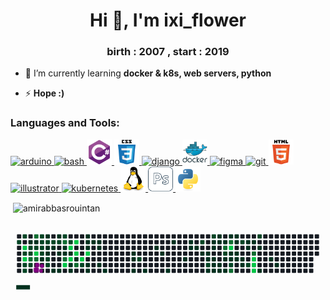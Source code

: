 <h1 align="center">Hi 👋, I'm ixi_flower</h1>
<h3 align="center">birth : 2007 , start : 2019</h3>

- 🌱 I’m currently learning **docker & k8s, web servers, python**

- ⚡ **Hope :)**

<p align="left">
</p>

<h3 align="left">Languages and Tools:</h3>
<p align="left"> <a href="https://www.arduino.cc/" target="_blank" rel="noreferrer"> <img src="https://cdn.worldvectorlogo.com/logos/arduino-1.svg" alt="arduino" width="40" height="40"/> </a> <a href="https://www.gnu.org/software/bash/" target="_blank" rel="noreferrer"> <img src="https://www.vectorlogo.zone/logos/gnu_bash/gnu_bash-icon.svg" alt="bash" width="40" height="40"/> </a> <a href="https://www.w3schools.com/cs/" target="_blank" rel="noreferrer"> <img src="https://raw.githubusercontent.com/devicons/devicon/master/icons/csharp/csharp-original.svg" alt="csharp" width="40" height="40"/> </a> <a href="https://www.w3schools.com/css/" target="_blank" rel="noreferrer"> <img src="https://raw.githubusercontent.com/devicons/devicon/master/icons/css3/css3-original-wordmark.svg" alt="css3" width="40" height="40"/> </a> <a href="https://www.djangoproject.com/" target="_blank" rel="noreferrer"> <img src="https://cdn.worldvectorlogo.com/logos/django.svg" alt="django" width="40" height="40"/> </a> <a href="https://www.docker.com/" target="_blank" rel="noreferrer"> <img src="https://raw.githubusercontent.com/devicons/devicon/master/icons/docker/docker-original-wordmark.svg" alt="docker" width="40" height="40"/> </a> <a href="https://www.figma.com/" target="_blank" rel="noreferrer"> <img src="https://www.vectorlogo.zone/logos/figma/figma-icon.svg" alt="figma" width="40" height="40"/> </a> <a href="https://git-scm.com/" target="_blank" rel="noreferrer"> <img src="https://www.vectorlogo.zone/logos/git-scm/git-scm-icon.svg" alt="git" width="40" height="40"/> </a> <a href="https://www.w3.org/html/" target="_blank" rel="noreferrer"> <img src="https://raw.githubusercontent.com/devicons/devicon/master/icons/html5/html5-original-wordmark.svg" alt="html5" width="40" height="40"/> </a> <a href="https://www.adobe.com/in/products/illustrator.html" target="_blank" rel="noreferrer"> <img src="https://www.vectorlogo.zone/logos/adobe_illustrator/adobe_illustrator-icon.svg" alt="illustrator" width="40" height="40"/> </a> <a href="https://kubernetes.io" target="_blank" rel="noreferrer"> <img src="https://www.vectorlogo.zone/logos/kubernetes/kubernetes-icon.svg" alt="kubernetes" width="40" height="40"/> </a> <a href="https://www.linux.org/" target="_blank" rel="noreferrer"> <img src="https://raw.githubusercontent.com/devicons/devicon/master/icons/linux/linux-original.svg" alt="linux" width="40" height="40"/> </a> <a href="https://www.photoshop.com/en" target="_blank" rel="noreferrer"> <img src="https://raw.githubusercontent.com/devicons/devicon/master/icons/photoshop/photoshop-line.svg" alt="photoshop" width="40" height="40"/> </a> <a href="https://www.python.org" target="_blank" rel="noreferrer"> <img src="https://raw.githubusercontent.com/devicons/devicon/master/icons/python/python-original.svg" alt="python" width="40" height="40"/> </a> </p>

<p>&nbsp;<img align="center" src="https://github-readme-stats.vercel.app/api?username=amirabbasrouintan&show_icons=true&locale=en" alt="amirabbasrouintan" /></p>


<svg viewBox="-16 -32 880 192" width="880" height="192" xmlns="http://www.w3.org/2000/svg"><desc>Generated with https://github.com/Platane/snk</desc><style>:root{--cb:#1b1f230a;--cs:purple;--ce:#161b22;--c0:#161b22;--c1:#01311f;--c2:#034525;--c3:#0f6d31;--c4:#00c647}.c{shape-rendering:geometricPrecision;fill:var(--ce);stroke-width:1px;stroke:var(--cb);animation:none 67700ms linear infinite;width:12px;height:12px}@keyframes c0{48.44%{fill:var(--c2)}48.46%,100%{fill:var(--ce)}}.c.c0{fill:var(--c2);animation-name:c0}@keyframes c1{0.73%{fill:var(--c1)}0.75%,100%{fill:var(--ce)}}.c.c1{fill:var(--c1);animation-name:c1}@keyframes c2{1.02%{fill:var(--c1)}1.04%,100%{fill:var(--ce)}}.c.c2{fill:var(--c1);animation-name:c2}@keyframes c3{48.14%{fill:var(--c2)}48.16%,100%{fill:var(--ce)}}.c.c3{fill:var(--c2);animation-name:c3}@keyframes c4{85.66%{fill:var(--c4)}85.68%,100%{fill:var(--ce)}}.c.c4{fill:var(--c4);animation-name:c4}@keyframes c5{47.41%{fill:var(--c2)}47.43%,100%{fill:var(--ce)}}.c.c5{fill:var(--c2);animation-name:c5}@keyframes c6{85.96%{fill:var(--c4)}85.98%,100%{fill:var(--ce)}}.c.c6{fill:var(--c4);animation-name:c6}@keyframes c7{46.52%{fill:var(--c2)}46.54%,100%{fill:var(--ce)}}.c.c7{fill:var(--c2);animation-name:c7}@keyframes c8{46.67%{fill:var(--c2)}46.69%,100%{fill:var(--ce)}}.c.c8{fill:var(--c2);animation-name:c8}@keyframes c9{42.83%{fill:var(--c1)}42.85%,100%{fill:var(--ce)}}.c.c9{fill:var(--c1);animation-name:c9}@keyframes ca{47.7%{fill:var(--c2)}47.72%,100%{fill:var(--ce)}}.c.ca{fill:var(--c2);animation-name:ca}@keyframes cb{47.55%{fill:var(--c2)}47.57%,100%{fill:var(--ce)}}.c.cb{fill:var(--c2);animation-name:cb}@keyframes cc{67.2%{fill:var(--c3)}67.22%,100%{fill:var(--ce)}}.c.cc{fill:var(--c3);animation-name:cc}@keyframes cd{46.37%{fill:var(--c2)}46.39%,100%{fill:var(--ce)}}.c.cd{fill:var(--c2);animation-name:cd}@keyframes ce{1.91%{fill:var(--c1)}1.93%,100%{fill:var(--ce)}}.c.ce{fill:var(--c1);animation-name:ce}@keyframes cf{67.94%{fill:var(--c3)}67.96%,100%{fill:var(--ce)}}.c.cf{fill:var(--c3);animation-name:cf}@keyframes cg{42.97%{fill:var(--c1)}42.99%,100%{fill:var(--ce)}}.c.cg{fill:var(--c1);animation-name:cg}@keyframes ch{43.12%{fill:var(--c2)}43.14%,100%{fill:var(--ce)}}.c.ch{fill:var(--c2);animation-name:ch}@keyframes ci{85.22%{fill:var(--c4)}85.24%,100%{fill:var(--ce)}}.c.ci{fill:var(--c4);animation-name:ci}@keyframes cj{67.05%{fill:var(--c3)}67.07%,100%{fill:var(--ce)}}.c.cj{fill:var(--c3);animation-name:cj}@keyframes ck{2.5%{fill:var(--c1)}2.52%,100%{fill:var(--ce)}}.c.ck{fill:var(--c1);animation-name:ck}@keyframes cl{45.04%{fill:var(--c2)}45.06%,100%{fill:var(--ce)}}.c.cl{fill:var(--c2);animation-name:cl}@keyframes cm{43.42%{fill:var(--c2)}43.44%,100%{fill:var(--ce)}}.c.cm{fill:var(--c2);animation-name:cm}@keyframes cn{43.27%{fill:var(--c2)}43.29%,100%{fill:var(--ce)}}.c.cn{fill:var(--c2);animation-name:cn}@keyframes co{45.48%{fill:var(--c2)}45.5%,100%{fill:var(--ce)}}.c.co{fill:var(--c2);animation-name:co}@keyframes cp{39.13%{fill:var(--c1)}39.15%,100%{fill:var(--ce)}}.c.cp{fill:var(--c1);animation-name:cp}@keyframes cq{2.35%{fill:var(--c1)}2.37%,100%{fill:var(--ce)}}.c.cq{fill:var(--c1);animation-name:cq}@keyframes cr{2.21%{fill:var(--c1)}2.23%,100%{fill:var(--ce)}}.c.cr{fill:var(--c1);animation-name:cr}@keyframes cs{23.03%{fill:var(--c1)}23.05%,100%{fill:var(--ce)}}.c.cs{fill:var(--c1);animation-name:cs}@keyframes ct{43.56%{fill:var(--c2)}43.58%,100%{fill:var(--ce)}}.c.ct{fill:var(--c2);animation-name:ct}@keyframes cu{4.42%{fill:var(--c1)}4.44%,100%{fill:var(--ce)}}.c.cu{fill:var(--c1);animation-name:cu}@keyframes cv{4.57%{fill:var(--c1)}4.59%,100%{fill:var(--ce)}}.c.cv{fill:var(--c1);animation-name:cv}@keyframes cw{39.28%{fill:var(--c2)}39.3%,100%{fill:var(--ce)}}.c.cw{fill:var(--c2);animation-name:cw}@keyframes cx{45.93%{fill:var(--c2)}45.95%,100%{fill:var(--ce)}}.c.cx{fill:var(--c2);animation-name:cx}@keyframes cy{43.71%{fill:var(--c2)}43.73%,100%{fill:var(--ce)}}.c.cy{fill:var(--c2);animation-name:cy}@keyframes cz{4.27%{fill:var(--c1)}4.29%,100%{fill:var(--ce)}}.c.cz{fill:var(--c1);animation-name:cz}@keyframes c10{3.09%{fill:var(--c1)}3.11%,100%{fill:var(--ce)}}.c.c10{fill:var(--c1);animation-name:c10}@keyframes c11{22.74%{fill:var(--c1)}22.76%,100%{fill:var(--ce)}}.c.c11{fill:var(--c1);animation-name:c11}@keyframes c12{43.86%{fill:var(--c2)}43.88%,100%{fill:var(--ce)}}.c.c12{fill:var(--c2);animation-name:c12}@keyframes c13{3.68%{fill:var(--c1)}3.7%,100%{fill:var(--ce)}}.c.c13{fill:var(--c1);animation-name:c13}@keyframes c14{3.24%{fill:var(--c1)}3.26%,100%{fill:var(--ce)}}.c.c14{fill:var(--c1);animation-name:c14}@keyframes c15{44.16%{fill:var(--c2)}44.18%,100%{fill:var(--ce)}}.c.c15{fill:var(--c2);animation-name:c15}@keyframes c16{65.87%{fill:var(--c3)}65.89%,100%{fill:var(--ce)}}.c.c16{fill:var(--c3);animation-name:c16}@keyframes c17{3.98%{fill:var(--c1)}4%,100%{fill:var(--ce)}}.c.c17{fill:var(--c1);animation-name:c17}@keyframes c18{3.83%{fill:var(--c1)}3.85%,100%{fill:var(--ce)}}.c.c18{fill:var(--c1);animation-name:c18}@keyframes c19{66.31%{fill:var(--c3)}66.33%,100%{fill:var(--ce)}}.c.c19{fill:var(--c3);animation-name:c19}@keyframes c1a{84.18%{fill:var(--c4)}84.2%,100%{fill:var(--ce)}}.c.c1a{fill:var(--c4);animation-name:c1a}@keyframes c1b{65.72%{fill:var(--c2)}65.74%,100%{fill:var(--ce)}}.c.c1b{fill:var(--c2);animation-name:c1b}@keyframes c1c{83.59%{fill:var(--c4)}83.61%,100%{fill:var(--ce)}}.c.c1c{fill:var(--c4);animation-name:c1c}@keyframes c1d{82.26%{fill:var(--c1)}82.28%,100%{fill:var(--ce)}}.c.c1d{fill:var(--c1);animation-name:c1d}@keyframes c1e{83.89%{fill:var(--c4)}83.91%,100%{fill:var(--ce)}}.c.c1e{fill:var(--c4);animation-name:c1e}@keyframes c1f{63.65%{fill:var(--c1)}63.67%,100%{fill:var(--ce)}}.c.c1f{fill:var(--c1);animation-name:c1f}@keyframes c1g{5.6%{fill:var(--c1)}5.62%,100%{fill:var(--ce)}}.c.c1g{fill:var(--c1);animation-name:c1g}@keyframes c1h{83.3%{fill:var(--c4)}83.32%,100%{fill:var(--ce)}}.c.c1h{fill:var(--c4);animation-name:c1h}@keyframes c1i{82.41%{fill:var(--c4)}82.43%,100%{fill:var(--ce)}}.c.c1i{fill:var(--c4);animation-name:c1i}@keyframes c1j{80.49%{fill:var(--c1)}80.51%,100%{fill:var(--ce)}}.c.c1j{fill:var(--c1);animation-name:c1j}@keyframes c1k{63.8%{fill:var(--c3)}63.82%,100%{fill:var(--ce)}}.c.c1k{fill:var(--c3);animation-name:c1k}@keyframes c1l{80.64%{fill:var(--c4)}80.66%,100%{fill:var(--ce)}}.c.c1l{fill:var(--c4);animation-name:c1l}@keyframes c1m{50.95%{fill:var(--c2)}50.97%,100%{fill:var(--ce)}}.c.c1m{fill:var(--c2);animation-name:c1m}@keyframes c1n{20.82%{fill:var(--c1)}20.84%,100%{fill:var(--ce)}}.c.c1n{fill:var(--c1);animation-name:c1n}@keyframes c1o{20.67%{fill:var(--c1)}20.69%,100%{fill:var(--ce)}}.c.c1o{fill:var(--c1);animation-name:c1o}@keyframes c1p{21.41%{fill:var(--c1)}21.43%,100%{fill:var(--ce)}}.c.c1p{fill:var(--c1);animation-name:c1p}@keyframes c1q{82.71%{fill:var(--c4)}82.73%,100%{fill:var(--ce)}}.c.c1q{fill:var(--c4);animation-name:c1q}@keyframes c1r{6.19%{fill:var(--c1)}6.21%,100%{fill:var(--ce)}}.c.c1r{fill:var(--c1);animation-name:c1r}@keyframes c1s{6.05%{fill:var(--c1)}6.07%,100%{fill:var(--ce)}}.c.c1s{fill:var(--c1);animation-name:c1s}@keyframes c1t{20.52%{fill:var(--c1)}20.54%,100%{fill:var(--ce)}}.c.c1t{fill:var(--c1);animation-name:c1t}@keyframes c1u{20.37%{fill:var(--c1)}20.39%,100%{fill:var(--ce)}}.c.c1u{fill:var(--c1);animation-name:c1u}@keyframes c1v{20.23%{fill:var(--c1)}20.25%,100%{fill:var(--ce)}}.c.c1v{fill:var(--c1);animation-name:c1v}@keyframes c1w{6.49%{fill:var(--c1)}6.51%,100%{fill:var(--ce)}}.c.c1w{fill:var(--c1);animation-name:c1w}@keyframes c1x{6.78%{fill:var(--c1)}6.8%,100%{fill:var(--ce)}}.c.c1x{fill:var(--c1);animation-name:c1x}@keyframes c1y{18.9%{fill:var(--c1)}18.92%,100%{fill:var(--ce)}}.c.c1y{fill:var(--c1);animation-name:c1y}@keyframes c1z{19.04%{fill:var(--c1)}19.06%,100%{fill:var(--ce)}}.c.c1z{fill:var(--c1);animation-name:c1z}@keyframes c20{7.52%{fill:var(--c1)}7.54%,100%{fill:var(--ce)}}.c.c20{fill:var(--c1);animation-name:c20}@keyframes c21{52.57%{fill:var(--c2)}52.59%,100%{fill:var(--ce)}}.c.c21{fill:var(--c2);animation-name:c21}@keyframes c22{7.82%{fill:var(--c1)}7.84%,100%{fill:var(--ce)}}.c.c22{fill:var(--c1);animation-name:c22}@keyframes c23{9.3%{fill:var(--c1)}9.32%,100%{fill:var(--ce)}}.c.c23{fill:var(--c1);animation-name:c23}@keyframes c24{9%{fill:var(--c1)}9.02%,100%{fill:var(--ce)}}.c.c24{fill:var(--c1);animation-name:c24}@keyframes c25{8.41%{fill:var(--c1)}8.43%,100%{fill:var(--ce)}}.c.c25{fill:var(--c1);animation-name:c25}@keyframes c26{9.89%{fill:var(--c1)}9.91%,100%{fill:var(--ce)}}.c.c26{fill:var(--c1);animation-name:c26}@keyframes c27{17.42%{fill:var(--c1)}17.44%,100%{fill:var(--ce)}}.c.c27{fill:var(--c1);animation-name:c27}@keyframes c28{10.33%{fill:var(--c1)}10.35%,100%{fill:var(--ce)}}.c.c28{fill:var(--c1);animation-name:c28}@keyframes c29{10.48%{fill:var(--c1)}10.5%,100%{fill:var(--ce)}}.c.c29{fill:var(--c1);animation-name:c29}@keyframes c2a{10.63%{fill:var(--c1)}10.65%,100%{fill:var(--ce)}}.c.c2a{fill:var(--c1);animation-name:c2a}@keyframes c2b{59.37%{fill:var(--c2)}59.39%,100%{fill:var(--ce)}}.c.c2b{fill:var(--c2);animation-name:c2b}@keyframes c2c{10.92%{fill:var(--c1)}10.94%,100%{fill:var(--ce)}}.c.c2c{fill:var(--c1);animation-name:c2c}@keyframes c2d{11.07%{fill:var(--c1)}11.09%,100%{fill:var(--ce)}}.c.c2d{fill:var(--c1);animation-name:c2d}@keyframes c2e{15.06%{fill:var(--c1)}15.08%,100%{fill:var(--ce)}}.c.c2e{fill:var(--c1);animation-name:c2e}@keyframes c2f{54.5%{fill:var(--c2)}54.52%,100%{fill:var(--ce)}}.c.c2f{fill:var(--c2);animation-name:c2f}@keyframes c2g{16.53%{fill:var(--c1)}16.55%,100%{fill:var(--ce)}}.c.c2g{fill:var(--c1);animation-name:c2g}@keyframes c2h{58.93%{fill:var(--c2)}58.95%,100%{fill:var(--ce)}}.c.c2h{fill:var(--c2);animation-name:c2h}@keyframes c2i{14.47%{fill:var(--c1)}14.49%,100%{fill:var(--ce)}}.c.c2i{fill:var(--c1);animation-name:c2i}@keyframes c2j{14.61%{fill:var(--c1)}14.63%,100%{fill:var(--ce)}}.c.c2j{fill:var(--c1);animation-name:c2j}@keyframes c2k{14.91%{fill:var(--c1)}14.93%,100%{fill:var(--ce)}}.c.c2k{fill:var(--c1);animation-name:c2k}@keyframes c2l{15.65%{fill:var(--c1)}15.67%,100%{fill:var(--ce)}}.c.c2l{fill:var(--c1);animation-name:c2l}@keyframes c2m{16.39%{fill:var(--c1)}16.41%,100%{fill:var(--ce)}}.c.c2m{fill:var(--c1);animation-name:c2m}@keyframes c2n{13.58%{fill:var(--c1)}13.6%,100%{fill:var(--ce)}}.c.c2n{fill:var(--c1);animation-name:c2n}@keyframes c2o{13.73%{fill:var(--c1)}13.75%,100%{fill:var(--ce)}}.c.c2o{fill:var(--c1);animation-name:c2o}@keyframes c2p{15.8%{fill:var(--c1)}15.82%,100%{fill:var(--ce)}}.c.c2p{fill:var(--c1);animation-name:c2p}@keyframes c2q{16.24%{fill:var(--c1)}16.26%,100%{fill:var(--ce)}}.c.c2q{fill:var(--c1);animation-name:c2q}@keyframes c2r{13.87%{fill:var(--c1)}13.89%,100%{fill:var(--ce)}}.c.c2r{fill:var(--c1);animation-name:c2r}@keyframes c2s{73.4%{fill:var(--c3)}73.42%,100%{fill:var(--ce)}}.c.c2s{fill:var(--c3);animation-name:c2s}@keyframes c2t{58.19%{fill:var(--c2)}58.21%,100%{fill:var(--ce)}}.c.c2t{fill:var(--c2);animation-name:c2t}@keyframes c2u{11.66%{fill:var(--c1)}11.68%,100%{fill:var(--ce)}}.c.c2u{fill:var(--c1);animation-name:c2u}@keyframes c2v{16.09%{fill:var(--c1)}16.11%,100%{fill:var(--ce)}}.c.c2v{fill:var(--c1);animation-name:c2v}@keyframes c2w{13.28%{fill:var(--c1)}13.3%,100%{fill:var(--ce)}}.c.c2w{fill:var(--c1);animation-name:c2w}@keyframes c2x{73.11%{fill:var(--c3)}73.13%,100%{fill:var(--ce)}}.c.c2x{fill:var(--c3);animation-name:c2x}@keyframes c2y{91.57%{fill:var(--c4)}91.59%,100%{fill:var(--ce)}}.c.c2y{fill:var(--c4);animation-name:c2y}@keyframes c2z{29.98%{fill:var(--c1)}30%,100%{fill:var(--ce)}}.c.c2z{fill:var(--c1);animation-name:c2z}@keyframes c30{11.81%{fill:var(--c1)}11.83%,100%{fill:var(--ce)}}.c.c30{fill:var(--c1);animation-name:c30}@keyframes c31{55.09%{fill:var(--c2)}55.11%,100%{fill:var(--ce)}}.c.c31{fill:var(--c2);animation-name:c31}@keyframes c32{74.14%{fill:var(--c3)}74.16%,100%{fill:var(--ce)}}.c.c32{fill:var(--c3);animation-name:c32}@keyframes c33{13.14%{fill:var(--c1)}13.16%,100%{fill:var(--ce)}}.c.c33{fill:var(--c1);animation-name:c33}@keyframes c34{12.99%{fill:var(--c1)}13.01%,100%{fill:var(--ce)}}.c.c34{fill:var(--c1);animation-name:c34}@keyframes c35{12.69%{fill:var(--c1)}12.71%,100%{fill:var(--ce)}}.c.c35{fill:var(--c1);animation-name:c35}@keyframes c36{11.95%{fill:var(--c1)}11.97%,100%{fill:var(--ce)}}.c.c36{fill:var(--c1);animation-name:c36}@keyframes c37{56.27%{fill:var(--c2)}56.29%,100%{fill:var(--ce)}}.c.c37{fill:var(--c2);animation-name:c37}@keyframes c38{12.1%{fill:var(--c1)}12.12%,100%{fill:var(--ce)}}.c.c38{fill:var(--c1);animation-name:c38}@keyframes c39{12.25%{fill:var(--c1)}12.27%,100%{fill:var(--ce)}}.c.c39{fill:var(--c1);animation-name:c39}@keyframes c3a{28.65%{fill:var(--c1)}28.67%,100%{fill:var(--ce)}}.c.c3a{fill:var(--c1);animation-name:c3a}@keyframes c3b{29.38%{fill:var(--c1)}29.4%,100%{fill:var(--ce)}}.c.c3b{fill:var(--c1);animation-name:c3b}@keyframes c3c{55.53%{fill:var(--c2)}55.55%,100%{fill:var(--ce)}}.c.c3c{fill:var(--c2);animation-name:c3c}@keyframes c3d{28.79%{fill:var(--c1)}28.81%,100%{fill:var(--ce)}}.c.c3d{fill:var(--c1);animation-name:c3d}@keyframes c3e{75.17%{fill:var(--c3)}75.19%,100%{fill:var(--ce)}}.c.c3e{fill:var(--c3);animation-name:c3e}@keyframes c3f{92.46%{fill:var(--c4)}92.48%,100%{fill:var(--ce)}}.c.c3f{fill:var(--c4);animation-name:c3f}@keyframes c3g{92.6%{fill:var(--c4)}92.62%,100%{fill:var(--ce)}}.c.c3g{fill:var(--c4);animation-name:c3g}@keyframes c3h{92.75%{fill:var(--c4)}92.77%,100%{fill:var(--ce)}}.c.c3h{fill:var(--c4);animation-name:c3h}@keyframes c3i{56.86%{fill:var(--c2)}56.88%,100%{fill:var(--ce)}}.c.c3i{fill:var(--c2);animation-name:c3i}@keyframes c3j{29.09%{fill:var(--c1)}29.11%,100%{fill:var(--ce)}}.c.c3j{fill:var(--c1);animation-name:c3j}@keyframes c3k{31.45%{fill:var(--c1)}31.47%,100%{fill:var(--ce)}}.c.c3k{fill:var(--c1);animation-name:c3k}@keyframes c3l{32.34%{fill:var(--c1)}32.36%,100%{fill:var(--ce)}}.c.c3l{fill:var(--c1);animation-name:c3l}@keyframes c3m{32.04%{fill:var(--c1)}32.06%,100%{fill:var(--ce)}}.c.c3m{fill:var(--c1);animation-name:c3m}.u{transform-origin:0 0;transform:scale(0,1);animation:none linear 67700ms infinite}@keyframes u0{0.73%{transform:scale(0.000,1)}0.75%,1.02%{transform:scale(0.014,1)}1.04%,1.91%{transform:scale(0.028,1)}1.93%,2.21%{transform:scale(0.042,1)}2.23%,2.35%{transform:scale(0.056,1)}2.37%,2.5%{transform:scale(0.069,1)}2.52%,3.09%{transform:scale(0.083,1)}3.11%,3.24%{transform:scale(0.097,1)}3.26%,3.68%{transform:scale(0.111,1)}3.7%,3.83%{transform:scale(0.125,1)}3.85%,3.98%{transform:scale(0.139,1)}4%,4.27%{transform:scale(0.153,1)}4.29%,4.42%{transform:scale(0.167,1)}4.44%,4.57%{transform:scale(0.181,1)}4.59%,5.6%{transform:scale(0.194,1)}5.62%,6.05%{transform:scale(0.208,1)}6.07%,6.19%{transform:scale(0.222,1)}6.21%,6.49%{transform:scale(0.236,1)}6.51%,6.78%{transform:scale(0.250,1)}6.8%,7.52%{transform:scale(0.264,1)}7.54%,7.82%{transform:scale(0.278,1)}7.84%,8.41%{transform:scale(0.292,1)}8.43%,9%{transform:scale(0.306,1)}9.02%,9.3%{transform:scale(0.319,1)}9.32%,9.89%{transform:scale(0.333,1)}9.91%,10.33%{transform:scale(0.347,1)}10.35%,10.48%{transform:scale(0.361,1)}10.5%,10.63%{transform:scale(0.375,1)}10.65%,10.92%{transform:scale(0.389,1)}10.94%,11.07%{transform:scale(0.403,1)}11.09%,11.66%{transform:scale(0.417,1)}11.68%,11.81%{transform:scale(0.431,1)}11.83%,11.95%{transform:scale(0.444,1)}11.97%,12.1%{transform:scale(0.458,1)}12.12%,12.25%{transform:scale(0.472,1)}12.27%,12.69%{transform:scale(0.486,1)}12.71%,12.99%{transform:scale(0.500,1)}13.01%,13.14%{transform:scale(0.514,1)}13.16%,13.28%{transform:scale(0.528,1)}13.3%,13.58%{transform:scale(0.542,1)}13.6%,13.73%{transform:scale(0.556,1)}13.75%,13.87%{transform:scale(0.569,1)}13.89%,14.47%{transform:scale(0.583,1)}14.49%,14.61%{transform:scale(0.597,1)}14.63%,14.91%{transform:scale(0.611,1)}14.93%,15.06%{transform:scale(0.625,1)}15.08%,15.65%{transform:scale(0.639,1)}15.67%,15.8%{transform:scale(0.653,1)}15.82%,16.09%{transform:scale(0.667,1)}16.11%,16.24%{transform:scale(0.681,1)}16.26%,16.39%{transform:scale(0.694,1)}16.41%,16.53%{transform:scale(0.708,1)}16.55%,17.42%{transform:scale(0.722,1)}17.44%,18.9%{transform:scale(0.736,1)}18.92%,19.04%{transform:scale(0.750,1)}19.06%,20.23%{transform:scale(0.764,1)}20.25%,20.37%{transform:scale(0.778,1)}20.39%,20.52%{transform:scale(0.792,1)}20.54%,20.67%{transform:scale(0.806,1)}20.69%,20.82%{transform:scale(0.819,1)}20.84%,21.41%{transform:scale(0.833,1)}21.43%,22.74%{transform:scale(0.847,1)}22.76%,23.03%{transform:scale(0.861,1)}23.05%,28.65%{transform:scale(0.875,1)}28.67%,28.79%{transform:scale(0.889,1)}28.81%,29.09%{transform:scale(0.903,1)}29.11%,29.38%{transform:scale(0.917,1)}29.4%,29.98%{transform:scale(0.931,1)}30%,31.45%{transform:scale(0.944,1)}31.47%,32.04%{transform:scale(0.958,1)}32.06%,32.34%{transform:scale(0.972,1)}32.36%,39.13%{transform:scale(0.986,1)}39.15%,100%{transform:scale(1.000,1)}}.u.u0{fill:var(--c1);animation-name:u0;transform-origin:0.0px 0}@keyframes u1{39.28%{transform:scale(0.000,1)}39.3%,100%{transform:scale(1.000,1)}}.u.u1{fill:var(--c2);animation-name:u1;transform-origin:466.1px 0}@keyframes u2{42.83%{transform:scale(0.000,1)}42.85%,42.97%{transform:scale(0.500,1)}42.99%,100%{transform:scale(1.000,1)}}.u.u2{fill:var(--c1);animation-name:u2;transform-origin:472.5px 0}@keyframes u3{43.12%{transform:scale(0.000,1)}43.14%,43.27%{transform:scale(0.036,1)}43.29%,43.42%{transform:scale(0.071,1)}43.44%,43.56%{transform:scale(0.107,1)}43.58%,43.71%{transform:scale(0.143,1)}43.73%,43.86%{transform:scale(0.179,1)}43.88%,44.16%{transform:scale(0.214,1)}44.18%,45.04%{transform:scale(0.250,1)}45.06%,45.48%{transform:scale(0.286,1)}45.5%,45.93%{transform:scale(0.321,1)}45.95%,46.37%{transform:scale(0.357,1)}46.39%,46.52%{transform:scale(0.393,1)}46.54%,46.67%{transform:scale(0.429,1)}46.69%,47.41%{transform:scale(0.464,1)}47.43%,47.55%{transform:scale(0.500,1)}47.57%,47.7%{transform:scale(0.536,1)}47.72%,48.14%{transform:scale(0.571,1)}48.16%,48.44%{transform:scale(0.607,1)}48.46%,50.95%{transform:scale(0.643,1)}50.97%,52.57%{transform:scale(0.679,1)}52.59%,54.5%{transform:scale(0.714,1)}54.52%,55.09%{transform:scale(0.750,1)}55.11%,55.53%{transform:scale(0.786,1)}55.55%,56.27%{transform:scale(0.821,1)}56.29%,56.86%{transform:scale(0.857,1)}56.88%,58.19%{transform:scale(0.893,1)}58.21%,58.93%{transform:scale(0.929,1)}58.95%,59.37%{transform:scale(0.964,1)}59.39%,100%{transform:scale(1.000,1)}}.u.u3{fill:var(--c2);animation-name:u3;transform-origin:485.5px 0}@keyframes u4{63.65%{transform:scale(0.000,1)}63.67%,100%{transform:scale(1.000,1)}}.u.u4{fill:var(--c1);animation-name:u4;transform-origin:666.7px 0}@keyframes u5{63.8%{transform:scale(0.000,1)}63.82%,100%{transform:scale(1.000,1)}}.u.u5{fill:var(--c3);animation-name:u5;transform-origin:673.2px 0}@keyframes u6{65.72%{transform:scale(0.000,1)}65.74%,100%{transform:scale(1.000,1)}}.u.u6{fill:var(--c2);animation-name:u6;transform-origin:679.7px 0}@keyframes u7{65.87%{transform:scale(0.000,1)}65.89%,66.31%{transform:scale(0.111,1)}66.33%,67.05%{transform:scale(0.222,1)}67.07%,67.2%{transform:scale(0.333,1)}67.22%,67.94%{transform:scale(0.444,1)}67.96%,73.11%{transform:scale(0.556,1)}73.13%,73.4%{transform:scale(0.667,1)}73.42%,74.14%{transform:scale(0.778,1)}74.16%,75.17%{transform:scale(0.889,1)}75.19%,100%{transform:scale(1.000,1)}}.u.u7{fill:var(--c3);animation-name:u7;transform-origin:686.2px 0}@keyframes u8{80.49%{transform:scale(0.000,1)}80.51%,100%{transform:scale(1.000,1)}}.u.u8{fill:var(--c1);animation-name:u8;transform-origin:744.4px 0}@keyframes u9{80.64%{transform:scale(0.000,1)}80.66%,100%{transform:scale(1.000,1)}}.u.u9{fill:var(--c4);animation-name:u9;transform-origin:750.9px 0}@keyframes ua{82.26%{transform:scale(0.000,1)}82.28%,100%{transform:scale(1.000,1)}}.u.ua{fill:var(--c1);animation-name:ua;transform-origin:757.4px 0}@keyframes ub{82.41%{transform:scale(0.000,1)}82.43%,82.71%{transform:scale(0.077,1)}82.73%,83.3%{transform:scale(0.154,1)}83.32%,83.59%{transform:scale(0.231,1)}83.61%,83.89%{transform:scale(0.308,1)}83.91%,84.18%{transform:scale(0.385,1)}84.2%,85.22%{transform:scale(0.462,1)}85.24%,85.66%{transform:scale(0.538,1)}85.68%,85.96%{transform:scale(0.615,1)}85.98%,91.57%{transform:scale(0.692,1)}91.59%,92.46%{transform:scale(0.769,1)}92.48%,92.6%{transform:scale(0.846,1)}92.62%,92.75%{transform:scale(0.923,1)}92.77%,100%{transform:scale(1.000,1)}}.u.ub{fill:var(--c4);animation-name:ub;transform-origin:763.8px 0}.s{shape-rendering:geometricPrecision;fill:var(--cs);animation:none linear 67700ms infinite}@keyframes s0{0%,99.85%{transform:translate(0px,-16px)}0.15%,42.1%{transform:translate(-16px,-16px)}0.59%,41.65%{transform:translate(-16px,32px)}0.74%,41.51%{transform:translate(0px,32px)}1.48%,40.77%{transform:translate(0px,112px)}1.77%,40.47%{transform:translate(32px,112px)}1.92%,40.32%{transform:translate(32px,96px)}2.22%{transform:translate(64px,96px)}2.36%{transform:translate(64px,80px)}2.51%{transform:translate(48px,80px)}2.66%{transform:translate(48px,96px)}3.25%,5.32%,50.22%,81.54%{transform:translate(112px,96px)}3.69%,81.98%,84.64%{transform:translate(112px,48px)}3.84%{transform:translate(128px,48px)}3.99%,98.23%{transform:translate(128px,32px)}4.43%{transform:translate(80px,32px)}4.58%,45.64%{transform:translate(80px,48px)}4.73%{transform:translate(96px,48px)}5.02%{transform:translate(96px,80px)}5.17%,84.34%{transform:translate(112px,80px)}6.06%{transform:translate(192px,96px)}6.2%,64.11%{transform:translate(192px,80px)}6.65%{transform:translate(240px,80px)}6.79%{transform:translate(240px,96px)}8.42%{transform:translate(416px,96px)}8.86%{transform:translate(416px,48px)}9.01%{transform:translate(400px,48px)}9.16%{transform:translate(400px,32px)}9.31%{transform:translate(384px,32px)}9.45%{transform:translate(384px,16px)}10.34%{transform:translate(480px,16px)}10.49%{transform:translate(480px,32px)}10.78%{transform:translate(512px,32px)}10.93%{transform:translate(512px,48px)}11.37%,58.35%{transform:translate(560px,48px)}11.52%{transform:translate(560px,64px)}12.11%,30.43%{transform:translate(624px,64px)}12.26%{transform:translate(624px,80px)}12.41%{transform:translate(608px,80px)}13.15%{transform:translate(608px,0px)}13.59%,14.18%,58.79%{transform:translate(560px,0px)}13.74%,14.33%{transform:translate(560px,16px)}13.88%,73.26%{transform:translate(576px,16px)}14.03%{transform:translate(576px,0px)}14.48%{transform:translate(544px,16px)}14.92%{transform:translate(544px,64px)}15.07%,54.36%{transform:translate(528px,64px)}15.21%{transform:translate(528px,48px)}15.36%{transform:translate(544px,48px)}15.66%{transform:translate(544px,80px)}15.95%{transform:translate(576px,80px)}16.1%{transform:translate(576px,96px)}16.69%,60.12%{transform:translate(512px,96px)}16.99%{transform:translate(512px,64px)}17.43%{transform:translate(464px,64px)}17.58%{transform:translate(464px,48px)}18.91%{transform:translate(320px,48px)}19.05%{transform:translate(320px,64px)}19.2%{transform:translate(304px,64px)}19.5%{transform:translate(304px,32px)}20.24%{transform:translate(224px,32px)}20.38%{transform:translate(224px,16px)}20.68%,21.27%,83.01%{transform:translate(192px,16px)}20.83%{transform:translate(192px,0px)}20.97%{transform:translate(208px,0px)}21.12%{transform:translate(208px,16px)}21.42%{transform:translate(192px,32px)}21.57%,64.99%{transform:translate(176px,32px)}22.01%{transform:translate(176px,-16px)}22.6%{transform:translate(112px,-16px)}22.75%,44.02%{transform:translate(112px,0px)}23.04%,98.97%{transform:translate(80px,0px)}23.19%,99.11%{transform:translate(80px,-16px)}28.36%{transform:translate(640px,-16px)}28.66%,56.13%{transform:translate(640px,16px)}28.95%,57.02%{transform:translate(672px,16px)}29.1%{transform:translate(672px,32px)}29.69%{transform:translate(608px,32px)}29.84%,57.9%{transform:translate(608px,48px)}29.99%,73.71%{transform:translate(592px,48px)}30.13%,91.29%{transform:translate(592px,64px)}30.72%{transform:translate(624px,96px)}30.87%,74.59%{transform:translate(640px,96px)}31.02%{transform:translate(640px,112px)}31.31%,33.09%{transform:translate(672px,112px)}31.46%{transform:translate(672px,96px)}31.91%{transform:translate(720px,96px)}32.2%{transform:translate(720px,64px)}32.5%{transform:translate(688px,64px)}32.64%{transform:translate(688px,80px)}32.79%{transform:translate(672px,80px)}38.7%{transform:translate(64px,112px)}39.14%{transform:translate(64px,64px)}39.44%{transform:translate(96px,64px)}39.73%{transform:translate(96px,96px)}42.54%{transform:translate(32px,-16px)}42.84%{transform:translate(32px,16px)}42.98%{transform:translate(48px,16px)}43.13%,67.65%,85.38%{transform:translate(48px,32px)}43.28%{transform:translate(64px,32px)}43.43%{transform:translate(64px,16px)}43.87%,49.48%{transform:translate(112px,16px)}44.17%,98.52%{transform:translate(128px,0px)}44.31%{transform:translate(128px,-16px)}44.9%{transform:translate(64px,-16px)}45.49%{transform:translate(64px,48px)}45.94%{transform:translate(80px,80px)}46.53%{transform:translate(16px,80px)}46.68%{transform:translate(16px,96px)}46.82%{transform:translate(0px,96px)}47.27%{transform:translate(0px,48px)}47.56%{transform:translate(32px,48px)}48.01%{transform:translate(32px,0px)}48.3%{transform:translate(0px,0px)}48.45%{transform:translate(0px,16px)}50.81%{transform:translate(176px,96px)}50.96%,80.8%{transform:translate(176px,80px)}52.44%{transform:translate(336px,80px)}52.58%{transform:translate(336px,64px)}54.51%{transform:translate(528px,80px)}55.54%,75.92%{transform:translate(640px,80px)}56.28%{transform:translate(624px,16px)}56.43%{transform:translate(624px,0px)}56.87%{transform:translate(672px,0px)}57.61%{transform:translate(608px,16px)}59.23%{transform:translate(512px,0px)}63.52%,81.24%{transform:translate(144px,96px)}63.66%,81.09%{transform:translate(144px,80px)}64.25%{transform:translate(192px,64px)}64.4%{transform:translate(208px,64px)}64.7%{transform:translate(208px,32px)}65.29%{transform:translate(176px,0px)}65.58%{transform:translate(144px,0px)}65.73%,83.46%{transform:translate(144px,16px)}65.88%{transform:translate(128px,16px)}66.32%,84.05%{transform:translate(128px,64px)}67.21%{transform:translate(32px,64px)}67.5%{transform:translate(32px,32px)}67.95%{transform:translate(48px,0px)}72.97%{transform:translate(592px,0px)}73.12%{transform:translate(592px,16px)}73.56%{transform:translate(576px,48px)}74.15%{transform:translate(592px,96px)}75.04%{transform:translate(640px,48px)}75.18%{transform:translate(656px,48px)}75.33%,92.17%{transform:translate(656px,32px)}75.48%{transform:translate(640px,32px)}80.35%,97.49%{transform:translate(160px,80px)}80.5%{transform:translate(160px,64px)}80.65%{transform:translate(176px,64px)}82.72%{transform:translate(192px,48px)}83.9%{transform:translate(144px,64px)}84.19%{transform:translate(128px,80px)}85.23%{transform:translate(48px,48px)}85.67%{transform:translate(16px,32px)}85.97%{transform:translate(16px,64px)}91.58%{transform:translate(592px,32px)}92.76%{transform:translate(656px,96px)}96.75%{transform:translate(224px,96px)}96.9%{transform:translate(224px,80px)}97.93%{transform:translate(160px,32px)}}.s.s0{transform:translate(0px,-16px);animation-name:s0}@keyframes s1{0%,99.85%{transform:translate(16px,-16px)}0.3%,42.25%{transform:translate(-16px,-16px)}0.74%,41.8%{transform:translate(-16px,32px)}0.89%,41.65%{transform:translate(0px,32px)}1.62%,40.92%{transform:translate(0px,112px)}1.92%,40.62%{transform:translate(32px,112px)}2.07%,40.47%{transform:translate(32px,96px)}2.36%{transform:translate(64px,96px)}2.51%{transform:translate(64px,80px)}2.66%{transform:translate(48px,80px)}2.81%{transform:translate(48px,96px)}3.4%,5.47%,50.37%,81.68%{transform:translate(112px,96px)}3.84%,82.13%,84.79%{transform:translate(112px,48px)}3.99%{transform:translate(128px,48px)}4.14%,98.38%{transform:translate(128px,32px)}4.58%{transform:translate(80px,32px)}4.73%,45.79%{transform:translate(80px,48px)}4.87%{transform:translate(96px,48px)}5.17%{transform:translate(96px,80px)}5.32%,84.49%{transform:translate(112px,80px)}6.2%{transform:translate(192px,96px)}6.35%,64.25%{transform:translate(192px,80px)}6.79%{transform:translate(240px,80px)}6.94%{transform:translate(240px,96px)}8.57%{transform:translate(416px,96px)}9.01%{transform:translate(416px,48px)}9.16%{transform:translate(400px,48px)}9.31%{transform:translate(400px,32px)}9.45%{transform:translate(384px,32px)}9.6%{transform:translate(384px,16px)}10.49%{transform:translate(480px,16px)}10.64%{transform:translate(480px,32px)}10.93%{transform:translate(512px,32px)}11.08%{transform:translate(512px,48px)}11.52%,58.49%{transform:translate(560px,48px)}11.67%{transform:translate(560px,64px)}12.26%,30.58%{transform:translate(624px,64px)}12.41%{transform:translate(624px,80px)}12.56%{transform:translate(608px,80px)}13.29%{transform:translate(608px,0px)}13.74%,14.33%,58.94%{transform:translate(560px,0px)}13.88%,14.48%{transform:translate(560px,16px)}14.03%,73.41%{transform:translate(576px,16px)}14.18%{transform:translate(576px,0px)}14.62%{transform:translate(544px,16px)}15.07%{transform:translate(544px,64px)}15.21%,54.51%{transform:translate(528px,64px)}15.36%{transform:translate(528px,48px)}15.51%{transform:translate(544px,48px)}15.81%{transform:translate(544px,80px)}16.1%{transform:translate(576px,80px)}16.25%{transform:translate(576px,96px)}16.84%,60.27%{transform:translate(512px,96px)}17.13%{transform:translate(512px,64px)}17.58%{transform:translate(464px,64px)}17.73%{transform:translate(464px,48px)}19.05%{transform:translate(320px,48px)}19.2%{transform:translate(320px,64px)}19.35%{transform:translate(304px,64px)}19.65%{transform:translate(304px,32px)}20.38%{transform:translate(224px,32px)}20.53%{transform:translate(224px,16px)}20.83%,21.42%,83.16%{transform:translate(192px,16px)}20.97%{transform:translate(192px,0px)}21.12%{transform:translate(208px,0px)}21.27%{transform:translate(208px,16px)}21.57%{transform:translate(192px,32px)}21.71%,65.14%{transform:translate(176px,32px)}22.16%{transform:translate(176px,-16px)}22.75%{transform:translate(112px,-16px)}22.9%,44.17%{transform:translate(112px,0px)}23.19%,99.11%{transform:translate(80px,0px)}23.34%,99.26%{transform:translate(80px,-16px)}28.51%{transform:translate(640px,-16px)}28.8%,56.28%{transform:translate(640px,16px)}29.1%,57.16%{transform:translate(672px,16px)}29.25%{transform:translate(672px,32px)}29.84%{transform:translate(608px,32px)}29.99%,58.05%{transform:translate(608px,48px)}30.13%,73.86%{transform:translate(592px,48px)}30.28%,91.43%{transform:translate(592px,64px)}30.87%{transform:translate(624px,96px)}31.02%,74.74%{transform:translate(640px,96px)}31.17%{transform:translate(640px,112px)}31.46%,33.23%{transform:translate(672px,112px)}31.61%{transform:translate(672px,96px)}32.05%{transform:translate(720px,96px)}32.35%{transform:translate(720px,64px)}32.64%{transform:translate(688px,64px)}32.79%{transform:translate(688px,80px)}32.94%{transform:translate(672px,80px)}38.85%{transform:translate(64px,112px)}39.29%{transform:translate(64px,64px)}39.59%{transform:translate(96px,64px)}39.88%{transform:translate(96px,96px)}42.69%{transform:translate(32px,-16px)}42.98%{transform:translate(32px,16px)}43.13%{transform:translate(48px,16px)}43.28%,67.8%,85.52%{transform:translate(48px,32px)}43.43%{transform:translate(64px,32px)}43.57%{transform:translate(64px,16px)}44.02%,49.63%{transform:translate(112px,16px)}44.31%,98.67%{transform:translate(128px,0px)}44.46%{transform:translate(128px,-16px)}45.05%{transform:translate(64px,-16px)}45.64%{transform:translate(64px,48px)}46.09%{transform:translate(80px,80px)}46.68%{transform:translate(16px,80px)}46.82%{transform:translate(16px,96px)}46.97%{transform:translate(0px,96px)}47.42%{transform:translate(0px,48px)}47.71%{transform:translate(32px,48px)}48.15%{transform:translate(32px,0px)}48.45%{transform:translate(0px,0px)}48.6%{transform:translate(0px,16px)}50.96%{transform:translate(176px,96px)}51.11%,80.95%{transform:translate(176px,80px)}52.58%{transform:translate(336px,80px)}52.73%{transform:translate(336px,64px)}54.65%{transform:translate(528px,80px)}55.69%,76.07%{transform:translate(640px,80px)}56.43%{transform:translate(624px,16px)}56.57%{transform:translate(624px,0px)}57.02%{transform:translate(672px,0px)}57.75%{transform:translate(608px,16px)}59.38%{transform:translate(512px,0px)}63.66%,81.39%{transform:translate(144px,96px)}63.81%,81.24%{transform:translate(144px,80px)}64.4%{transform:translate(192px,64px)}64.55%{transform:translate(208px,64px)}64.84%{transform:translate(208px,32px)}65.44%{transform:translate(176px,0px)}65.73%{transform:translate(144px,0px)}65.88%,83.6%{transform:translate(144px,16px)}66.03%{transform:translate(128px,16px)}66.47%,84.19%{transform:translate(128px,64px)}67.36%{transform:translate(32px,64px)}67.65%{transform:translate(32px,32px)}68.09%{transform:translate(48px,0px)}73.12%{transform:translate(592px,0px)}73.26%{transform:translate(592px,16px)}73.71%{transform:translate(576px,48px)}74.3%{transform:translate(592px,96px)}75.18%{transform:translate(640px,48px)}75.33%{transform:translate(656px,48px)}75.48%,92.32%{transform:translate(656px,32px)}75.63%{transform:translate(640px,32px)}80.5%,97.64%{transform:translate(160px,80px)}80.65%{transform:translate(160px,64px)}80.8%{transform:translate(176px,64px)}82.87%{transform:translate(192px,48px)}84.05%{transform:translate(144px,64px)}84.34%{transform:translate(128px,80px)}85.38%{transform:translate(48px,48px)}85.82%{transform:translate(16px,32px)}86.12%{transform:translate(16px,64px)}91.73%{transform:translate(592px,32px)}92.91%{transform:translate(656px,96px)}96.9%{transform:translate(224px,96px)}97.05%{transform:translate(224px,80px)}98.08%{transform:translate(160px,32px)}}.s.s1{transform:translate(16px,-16px);animation-name:s1}@keyframes s2{0%,42.84%,99.85%{transform:translate(32px,-16px)}0.44%,42.39%{transform:translate(-16px,-16px)}0.89%,41.95%{transform:translate(-16px,32px)}1.03%,41.8%{transform:translate(0px,32px)}1.77%,41.06%{transform:translate(0px,112px)}2.07%,40.77%{transform:translate(32px,112px)}2.22%,40.62%{transform:translate(32px,96px)}2.51%{transform:translate(64px,96px)}2.66%{transform:translate(64px,80px)}2.81%{transform:translate(48px,80px)}2.95%{transform:translate(48px,96px)}3.55%,5.61%,50.52%,81.83%{transform:translate(112px,96px)}3.99%,82.27%,84.93%{transform:translate(112px,48px)}4.14%{transform:translate(128px,48px)}4.28%,98.52%{transform:translate(128px,32px)}4.73%{transform:translate(80px,32px)}4.87%,45.94%{transform:translate(80px,48px)}5.02%{transform:translate(96px,48px)}5.32%{transform:translate(96px,80px)}5.47%,84.64%{transform:translate(112px,80px)}6.35%{transform:translate(192px,96px)}6.5%,64.4%{transform:translate(192px,80px)}6.94%{transform:translate(240px,80px)}7.09%{transform:translate(240px,96px)}8.71%{transform:translate(416px,96px)}9.16%{transform:translate(416px,48px)}9.31%{transform:translate(400px,48px)}9.45%{transform:translate(400px,32px)}9.6%{transform:translate(384px,32px)}9.75%{transform:translate(384px,16px)}10.64%{transform:translate(480px,16px)}10.78%{transform:translate(480px,32px)}11.08%{transform:translate(512px,32px)}11.23%{transform:translate(512px,48px)}11.67%,58.64%{transform:translate(560px,48px)}11.82%{transform:translate(560px,64px)}12.41%,30.72%{transform:translate(624px,64px)}12.56%{transform:translate(624px,80px)}12.7%{transform:translate(608px,80px)}13.44%{transform:translate(608px,0px)}13.88%,14.48%,59.08%{transform:translate(560px,0px)}14.03%,14.62%{transform:translate(560px,16px)}14.18%,73.56%{transform:translate(576px,16px)}14.33%{transform:translate(576px,0px)}14.77%{transform:translate(544px,16px)}15.21%{transform:translate(544px,64px)}15.36%,54.65%{transform:translate(528px,64px)}15.51%{transform:translate(528px,48px)}15.66%{transform:translate(544px,48px)}15.95%{transform:translate(544px,80px)}16.25%{transform:translate(576px,80px)}16.4%{transform:translate(576px,96px)}16.99%,60.41%{transform:translate(512px,96px)}17.28%{transform:translate(512px,64px)}17.73%{transform:translate(464px,64px)}17.87%{transform:translate(464px,48px)}19.2%{transform:translate(320px,48px)}19.35%{transform:translate(320px,64px)}19.5%{transform:translate(304px,64px)}19.79%{transform:translate(304px,32px)}20.53%{transform:translate(224px,32px)}20.68%{transform:translate(224px,16px)}20.97%,21.57%,83.31%{transform:translate(192px,16px)}21.12%{transform:translate(192px,0px)}21.27%{transform:translate(208px,0px)}21.42%{transform:translate(208px,16px)}21.71%{transform:translate(192px,32px)}21.86%,65.29%{transform:translate(176px,32px)}22.3%{transform:translate(176px,-16px)}22.9%{transform:translate(112px,-16px)}23.04%,44.31%{transform:translate(112px,0px)}23.34%,99.26%{transform:translate(80px,0px)}23.49%,99.41%{transform:translate(80px,-16px)}28.66%{transform:translate(640px,-16px)}28.95%,56.43%{transform:translate(640px,16px)}29.25%,57.31%{transform:translate(672px,16px)}29.39%{transform:translate(672px,32px)}29.99%{transform:translate(608px,32px)}30.13%,58.2%{transform:translate(608px,48px)}30.28%,74%{transform:translate(592px,48px)}30.43%,91.58%{transform:translate(592px,64px)}31.02%{transform:translate(624px,96px)}31.17%,74.89%{transform:translate(640px,96px)}31.31%{transform:translate(640px,112px)}31.61%,33.38%{transform:translate(672px,112px)}31.76%{transform:translate(672px,96px)}32.2%{transform:translate(720px,96px)}32.5%{transform:translate(720px,64px)}32.79%{transform:translate(688px,64px)}32.94%{transform:translate(688px,80px)}33.09%{transform:translate(672px,80px)}39%{transform:translate(64px,112px)}39.44%{transform:translate(64px,64px)}39.73%{transform:translate(96px,64px)}40.03%{transform:translate(96px,96px)}43.13%{transform:translate(32px,16px)}43.28%{transform:translate(48px,16px)}43.43%,67.95%,85.67%{transform:translate(48px,32px)}43.57%{transform:translate(64px,32px)}43.72%{transform:translate(64px,16px)}44.17%,49.78%{transform:translate(112px,16px)}44.46%,98.82%{transform:translate(128px,0px)}44.61%{transform:translate(128px,-16px)}45.2%{transform:translate(64px,-16px)}45.79%{transform:translate(64px,48px)}46.23%{transform:translate(80px,80px)}46.82%{transform:translate(16px,80px)}46.97%{transform:translate(16px,96px)}47.12%{transform:translate(0px,96px)}47.56%{transform:translate(0px,48px)}47.86%{transform:translate(32px,48px)}48.3%{transform:translate(32px,0px)}48.6%{transform:translate(0px,0px)}48.74%{transform:translate(0px,16px)}51.11%{transform:translate(176px,96px)}51.26%,81.09%{transform:translate(176px,80px)}52.73%{transform:translate(336px,80px)}52.88%{transform:translate(336px,64px)}54.8%{transform:translate(528px,80px)}55.83%,76.22%{transform:translate(640px,80px)}56.57%{transform:translate(624px,16px)}56.72%{transform:translate(624px,0px)}57.16%{transform:translate(672px,0px)}57.9%{transform:translate(608px,16px)}59.53%{transform:translate(512px,0px)}63.81%,81.54%{transform:translate(144px,96px)}63.96%,81.39%{transform:translate(144px,80px)}64.55%{transform:translate(192px,64px)}64.7%{transform:translate(208px,64px)}64.99%{transform:translate(208px,32px)}65.58%{transform:translate(176px,0px)}65.88%{transform:translate(144px,0px)}66.03%,83.75%{transform:translate(144px,16px)}66.17%{transform:translate(128px,16px)}66.62%,84.34%{transform:translate(128px,64px)}67.5%{transform:translate(32px,64px)}67.8%{transform:translate(32px,32px)}68.24%{transform:translate(48px,0px)}73.26%{transform:translate(592px,0px)}73.41%{transform:translate(592px,16px)}73.86%{transform:translate(576px,48px)}74.45%{transform:translate(592px,96px)}75.33%{transform:translate(640px,48px)}75.48%{transform:translate(656px,48px)}75.63%,92.47%{transform:translate(656px,32px)}75.78%{transform:translate(640px,32px)}80.65%,97.78%{transform:translate(160px,80px)}80.8%{transform:translate(160px,64px)}80.95%{transform:translate(176px,64px)}83.01%{transform:translate(192px,48px)}84.19%{transform:translate(144px,64px)}84.49%{transform:translate(128px,80px)}85.52%{transform:translate(48px,48px)}85.97%{transform:translate(16px,32px)}86.26%{transform:translate(16px,64px)}91.88%{transform:translate(592px,32px)}93.06%{transform:translate(656px,96px)}97.05%{transform:translate(224px,96px)}97.19%{transform:translate(224px,80px)}98.23%{transform:translate(160px,32px)}}.s.s2{transform:translate(32px,-16px);animation-name:s2}@keyframes s3{0%,99.85%{transform:translate(48px,-16px)}0.59%,42.54%{transform:translate(-16px,-16px)}1.03%,42.1%{transform:translate(-16px,32px)}1.18%,41.95%{transform:translate(0px,32px)}1.92%,41.21%{transform:translate(0px,112px)}2.22%,40.92%{transform:translate(32px,112px)}2.36%,40.77%{transform:translate(32px,96px)}2.66%{transform:translate(64px,96px)}2.81%{transform:translate(64px,80px)}2.95%{transform:translate(48px,80px)}3.1%{transform:translate(48px,96px)}3.69%,5.76%,50.66%,81.98%{transform:translate(112px,96px)}4.14%,82.42%,85.08%{transform:translate(112px,48px)}4.28%{transform:translate(128px,48px)}4.43%,98.67%{transform:translate(128px,32px)}4.87%{transform:translate(80px,32px)}5.02%,46.09%{transform:translate(80px,48px)}5.17%{transform:translate(96px,48px)}5.47%{transform:translate(96px,80px)}5.61%,84.79%{transform:translate(112px,80px)}6.5%{transform:translate(192px,96px)}6.65%,64.55%{transform:translate(192px,80px)}7.09%{transform:translate(240px,80px)}7.24%{transform:translate(240px,96px)}8.86%{transform:translate(416px,96px)}9.31%{transform:translate(416px,48px)}9.45%{transform:translate(400px,48px)}9.6%{transform:translate(400px,32px)}9.75%{transform:translate(384px,32px)}9.9%{transform:translate(384px,16px)}10.78%{transform:translate(480px,16px)}10.93%{transform:translate(480px,32px)}11.23%{transform:translate(512px,32px)}11.37%{transform:translate(512px,48px)}11.82%,58.79%{transform:translate(560px,48px)}11.96%{transform:translate(560px,64px)}12.56%,30.87%{transform:translate(624px,64px)}12.7%{transform:translate(624px,80px)}12.85%{transform:translate(608px,80px)}13.59%{transform:translate(608px,0px)}14.03%,14.62%,59.23%{transform:translate(560px,0px)}14.18%,14.77%{transform:translate(560px,16px)}14.33%,73.71%{transform:translate(576px,16px)}14.48%{transform:translate(576px,0px)}14.92%{transform:translate(544px,16px)}15.36%{transform:translate(544px,64px)}15.51%,54.8%{transform:translate(528px,64px)}15.66%{transform:translate(528px,48px)}15.81%{transform:translate(544px,48px)}16.1%{transform:translate(544px,80px)}16.4%{transform:translate(576px,80px)}16.54%{transform:translate(576px,96px)}17.13%,60.56%{transform:translate(512px,96px)}17.43%{transform:translate(512px,64px)}17.87%{transform:translate(464px,64px)}18.02%{transform:translate(464px,48px)}19.35%{transform:translate(320px,48px)}19.5%{transform:translate(320px,64px)}19.65%{transform:translate(304px,64px)}19.94%{transform:translate(304px,32px)}20.68%{transform:translate(224px,32px)}20.83%{transform:translate(224px,16px)}21.12%,21.71%,83.46%{transform:translate(192px,16px)}21.27%{transform:translate(192px,0px)}21.42%{transform:translate(208px,0px)}21.57%{transform:translate(208px,16px)}21.86%{transform:translate(192px,32px)}22.01%,65.44%{transform:translate(176px,32px)}22.45%{transform:translate(176px,-16px)}23.04%{transform:translate(112px,-16px)}23.19%,44.46%{transform:translate(112px,0px)}23.49%,99.41%{transform:translate(80px,0px)}23.63%,99.56%{transform:translate(80px,-16px)}28.8%{transform:translate(640px,-16px)}29.1%,56.57%{transform:translate(640px,16px)}29.39%,57.46%{transform:translate(672px,16px)}29.54%{transform:translate(672px,32px)}30.13%{transform:translate(608px,32px)}30.28%,58.35%{transform:translate(608px,48px)}30.43%,74.15%{transform:translate(592px,48px)}30.58%,91.73%{transform:translate(592px,64px)}31.17%{transform:translate(624px,96px)}31.31%,75.04%{transform:translate(640px,96px)}31.46%{transform:translate(640px,112px)}31.76%,33.53%{transform:translate(672px,112px)}31.91%{transform:translate(672px,96px)}32.35%{transform:translate(720px,96px)}32.64%{transform:translate(720px,64px)}32.94%{transform:translate(688px,64px)}33.09%{transform:translate(688px,80px)}33.23%{transform:translate(672px,80px)}39.14%{transform:translate(64px,112px)}39.59%{transform:translate(64px,64px)}39.88%{transform:translate(96px,64px)}40.18%{transform:translate(96px,96px)}42.98%{transform:translate(32px,-16px)}43.28%{transform:translate(32px,16px)}43.43%{transform:translate(48px,16px)}43.57%,68.09%,85.82%{transform:translate(48px,32px)}43.72%{transform:translate(64px,32px)}43.87%{transform:translate(64px,16px)}44.31%,49.93%{transform:translate(112px,16px)}44.61%,98.97%{transform:translate(128px,0px)}44.76%{transform:translate(128px,-16px)}45.35%{transform:translate(64px,-16px)}45.94%{transform:translate(64px,48px)}46.38%{transform:translate(80px,80px)}46.97%{transform:translate(16px,80px)}47.12%{transform:translate(16px,96px)}47.27%{transform:translate(0px,96px)}47.71%{transform:translate(0px,48px)}48.01%{transform:translate(32px,48px)}48.45%{transform:translate(32px,0px)}48.74%{transform:translate(0px,0px)}48.89%{transform:translate(0px,16px)}51.26%{transform:translate(176px,96px)}51.4%,81.24%{transform:translate(176px,80px)}52.88%{transform:translate(336px,80px)}53.03%{transform:translate(336px,64px)}54.95%{transform:translate(528px,80px)}55.98%,76.37%{transform:translate(640px,80px)}56.72%{transform:translate(624px,16px)}56.87%{transform:translate(624px,0px)}57.31%{transform:translate(672px,0px)}58.05%{transform:translate(608px,16px)}59.68%{transform:translate(512px,0px)}63.96%,81.68%{transform:translate(144px,96px)}64.11%,81.54%{transform:translate(144px,80px)}64.7%{transform:translate(192px,64px)}64.84%{transform:translate(208px,64px)}65.14%{transform:translate(208px,32px)}65.73%{transform:translate(176px,0px)}66.03%{transform:translate(144px,0px)}66.17%,83.9%{transform:translate(144px,16px)}66.32%{transform:translate(128px,16px)}66.77%,84.49%{transform:translate(128px,64px)}67.65%{transform:translate(32px,64px)}67.95%{transform:translate(32px,32px)}68.39%{transform:translate(48px,0px)}73.41%{transform:translate(592px,0px)}73.56%{transform:translate(592px,16px)}74%{transform:translate(576px,48px)}74.59%{transform:translate(592px,96px)}75.48%{transform:translate(640px,48px)}75.63%{transform:translate(656px,48px)}75.78%,92.61%{transform:translate(656px,32px)}75.92%{transform:translate(640px,32px)}80.8%,97.93%{transform:translate(160px,80px)}80.95%{transform:translate(160px,64px)}81.09%{transform:translate(176px,64px)}83.16%{transform:translate(192px,48px)}84.34%{transform:translate(144px,64px)}84.64%{transform:translate(128px,80px)}85.67%{transform:translate(48px,48px)}86.12%{transform:translate(16px,32px)}86.41%{transform:translate(16px,64px)}92.02%{transform:translate(592px,32px)}93.21%{transform:translate(656px,96px)}97.19%{transform:translate(224px,96px)}97.34%{transform:translate(224px,80px)}98.38%{transform:translate(160px,32px)}}.s.s3{transform:translate(48px,-16px);animation-name:s3}</style><rect class="c" x="2" y="2" rx="2" ry="2"/><rect class="c c0" x="2" y="18" rx="2" ry="2"/><rect class="c c1" x="2" y="34" rx="2" ry="2"/><rect class="c" x="2" y="50" rx="2" ry="2"/><rect class="c c2" x="2" y="66" rx="2" ry="2"/><rect class="c" x="2" y="82" rx="2" ry="2"/><rect class="c" x="2" y="98" rx="2" ry="2"/><rect class="c c3" x="18" y="2" rx="2" ry="2"/><rect class="c" x="18" y="18" rx="2" ry="2"/><rect class="c c4" x="18" y="34" rx="2" ry="2"/><rect class="c c5" x="18" y="50" rx="2" ry="2"/><rect class="c c6" x="18" y="66" rx="2" ry="2"/><rect class="c c7" x="18" y="82" rx="2" ry="2"/><rect class="c c8" x="18" y="98" rx="2" ry="2"/><rect class="c" x="34" y="2" rx="2" ry="2"/><rect class="c c9" x="34" y="18" rx="2" ry="2"/><rect class="c ca" x="34" y="34" rx="2" ry="2"/><rect class="c cb" x="34" y="50" rx="2" ry="2"/><rect class="c cc" x="34" y="66" rx="2" ry="2"/><rect class="c cd" x="34" y="82" rx="2" ry="2"/><rect class="c ce" x="34" y="98" rx="2" ry="2"/><rect class="c cf" x="50" y="2" rx="2" ry="2"/><rect class="c cg" x="50" y="18" rx="2" ry="2"/><rect class="c ch" x="50" y="34" rx="2" ry="2"/><rect class="c ci" x="50" y="50" rx="2" ry="2"/><rect class="c cj" x="50" y="66" rx="2" ry="2"/><rect class="c ck" x="50" y="82" rx="2" ry="2"/><rect class="c" x="50" y="98" rx="2" ry="2"/><rect class="c cl" x="66" y="2" rx="2" ry="2"/><rect class="c cm" x="66" y="18" rx="2" ry="2"/><rect class="c cn" x="66" y="34" rx="2" ry="2"/><rect class="c co" x="66" y="50" rx="2" ry="2"/><rect class="c cp" x="66" y="66" rx="2" ry="2"/><rect class="c cq" x="66" y="82" rx="2" ry="2"/><rect class="c cr" x="66" y="98" rx="2" ry="2"/><rect class="c cs" x="82" y="2" rx="2" ry="2"/><rect class="c ct" x="82" y="18" rx="2" ry="2"/><rect class="c cu" x="82" y="34" rx="2" ry="2"/><rect class="c cv" x="82" y="50" rx="2" ry="2"/><rect class="c cw" x="82" y="66" rx="2" ry="2"/><rect class="c cx" x="82" y="82" rx="2" ry="2"/><rect class="c" x="82" y="98" rx="2" ry="2"/><rect class="c" x="98" y="2" rx="2" ry="2"/><rect class="c cy" x="98" y="18" rx="2" ry="2"/><rect class="c cz" x="98" y="34" rx="2" ry="2"/><rect class="c" x="98" y="50" rx="2" ry="2"/><rect class="c" x="98" y="66" rx="2" ry="2"/><rect class="c" x="98" y="82" rx="2" ry="2"/><rect class="c c10" x="98" y="98" rx="2" ry="2"/><rect class="c c11" x="114" y="2" rx="2" ry="2"/><rect class="c c12" x="114" y="18" rx="2" ry="2"/><rect class="c" x="114" y="34" rx="2" ry="2"/><rect class="c c13" x="114" y="50" rx="2" ry="2"/><rect class="c" x="114" y="66" rx="2" ry="2"/><rect class="c" x="114" y="82" rx="2" ry="2"/><rect class="c c14" x="114" y="98" rx="2" ry="2"/><rect class="c c15" x="130" y="2" rx="2" ry="2"/><rect class="c c16" x="130" y="18" rx="2" ry="2"/><rect class="c c17" x="130" y="34" rx="2" ry="2"/><rect class="c c18" x="130" y="50" rx="2" ry="2"/><rect class="c c19" x="130" y="66" rx="2" ry="2"/><rect class="c c1a" x="130" y="82" rx="2" ry="2"/><rect class="c" x="130" y="98" rx="2" ry="2"/><rect class="c" x="146" y="2" rx="2" ry="2"/><rect class="c c1b" x="146" y="18" rx="2" ry="2"/><rect class="c c1c" x="146" y="34" rx="2" ry="2"/><rect class="c c1d" x="146" y="50" rx="2" ry="2"/><rect class="c c1e" x="146" y="66" rx="2" ry="2"/><rect class="c c1f" x="146" y="82" rx="2" ry="2"/><rect class="c c1g" x="146" y="98" rx="2" ry="2"/><rect class="c" x="162" y="2" rx="2" ry="2"/><rect class="c c1h" x="162" y="18" rx="2" ry="2"/><rect class="c" x="162" y="34" rx="2" ry="2"/><rect class="c c1i" x="162" y="50" rx="2" ry="2"/><rect class="c c1j" x="162" y="66" rx="2" ry="2"/><rect class="c c1k" x="162" y="82" rx="2" ry="2"/><rect class="c" x="162" y="98" rx="2" ry="2"/><rect class="c" x="178" y="2" rx="2" ry="2"/><rect class="c" x="178" y="18" rx="2" ry="2"/><rect class="c" x="178" y="34" rx="2" ry="2"/><rect class="c" x="178" y="50" rx="2" ry="2"/><rect class="c c1l" x="178" y="66" rx="2" ry="2"/><rect class="c c1m" x="178" y="82" rx="2" ry="2"/><rect class="c" x="178" y="98" rx="2" ry="2"/><rect class="c c1n" x="194" y="2" rx="2" ry="2"/><rect class="c c1o" x="194" y="18" rx="2" ry="2"/><rect class="c c1p" x="194" y="34" rx="2" ry="2"/><rect class="c c1q" x="194" y="50" rx="2" ry="2"/><rect class="c" x="194" y="66" rx="2" ry="2"/><rect class="c c1r" x="194" y="82" rx="2" ry="2"/><rect class="c c1s" x="194" y="98" rx="2" ry="2"/><rect class="c" x="210" y="2" rx="2" ry="2"/><rect class="c c1t" x="210" y="18" rx="2" ry="2"/><rect class="c" x="210" y="34" rx="2" ry="2"/><rect class="c" x="210" y="50" rx="2" ry="2"/><rect class="c" x="210" y="66" rx="2" ry="2"/><rect class="c" x="210" y="82" rx="2" ry="2"/><rect class="c" x="210" y="98" rx="2" ry="2"/><rect class="c" x="226" y="2" rx="2" ry="2"/><rect class="c c1u" x="226" y="18" rx="2" ry="2"/><rect class="c c1v" x="226" y="34" rx="2" ry="2"/><rect class="c" x="226" y="50" rx="2" ry="2"/><rect class="c" x="226" y="66" rx="2" ry="2"/><rect class="c c1w" x="226" y="82" rx="2" ry="2"/><rect class="c" x="226" y="98" rx="2" ry="2"/><rect class="c" x="242" y="2" rx="2" ry="2"/><rect class="c" x="242" y="18" rx="2" ry="2"/><rect class="c" x="242" y="34" rx="2" ry="2"/><rect class="c" x="242" y="50" rx="2" ry="2"/><rect class="c" x="242" y="66" rx="2" ry="2"/><rect class="c" x="242" y="82" rx="2" ry="2"/><rect class="c c1x" x="242" y="98" rx="2" ry="2"/><rect class="c" x="258" y="2" rx="2" ry="2"/><rect class="c" x="258" y="18" rx="2" ry="2"/><rect class="c" x="258" y="34" rx="2" ry="2"/><rect class="c" x="258" y="50" rx="2" ry="2"/><rect class="c" x="258" y="66" rx="2" ry="2"/><rect class="c" x="258" y="82" rx="2" ry="2"/><rect class="c" x="258" y="98" rx="2" ry="2"/><rect class="c" x="274" y="2" rx="2" ry="2"/><rect class="c" x="274" y="18" rx="2" ry="2"/><rect class="c" x="274" y="34" rx="2" ry="2"/><rect class="c" x="274" y="50" rx="2" ry="2"/><rect class="c" x="274" y="66" rx="2" ry="2"/><rect class="c" x="274" y="82" rx="2" ry="2"/><rect class="c" x="274" y="98" rx="2" ry="2"/><rect class="c" x="290" y="2" rx="2" ry="2"/><rect class="c" x="290" y="18" rx="2" ry="2"/><rect class="c" x="290" y="34" rx="2" ry="2"/><rect class="c" x="290" y="50" rx="2" ry="2"/><rect class="c" x="290" y="66" rx="2" ry="2"/><rect class="c" x="290" y="82" rx="2" ry="2"/><rect class="c" x="290" y="98" rx="2" ry="2"/><rect class="c" x="306" y="2" rx="2" ry="2"/><rect class="c" x="306" y="18" rx="2" ry="2"/><rect class="c" x="306" y="34" rx="2" ry="2"/><rect class="c" x="306" y="50" rx="2" ry="2"/><rect class="c" x="306" y="66" rx="2" ry="2"/><rect class="c" x="306" y="82" rx="2" ry="2"/><rect class="c" x="306" y="98" rx="2" ry="2"/><rect class="c" x="322" y="2" rx="2" ry="2"/><rect class="c" x="322" y="18" rx="2" ry="2"/><rect class="c" x="322" y="34" rx="2" ry="2"/><rect class="c c1y" x="322" y="50" rx="2" ry="2"/><rect class="c c1z" x="322" y="66" rx="2" ry="2"/><rect class="c" x="322" y="82" rx="2" ry="2"/><rect class="c c20" x="322" y="98" rx="2" ry="2"/><rect class="c" x="338" y="2" rx="2" ry="2"/><rect class="c" x="338" y="18" rx="2" ry="2"/><rect class="c" x="338" y="34" rx="2" ry="2"/><rect class="c" x="338" y="50" rx="2" ry="2"/><rect class="c c21" x="338" y="66" rx="2" ry="2"/><rect class="c" x="338" y="82" rx="2" ry="2"/><rect class="c" x="338" y="98" rx="2" ry="2"/><rect class="c" x="354" y="2" rx="2" ry="2"/><rect class="c" x="354" y="18" rx="2" ry="2"/><rect class="c" x="354" y="34" rx="2" ry="2"/><rect class="c" x="354" y="50" rx="2" ry="2"/><rect class="c" x="354" y="66" rx="2" ry="2"/><rect class="c" x="354" y="82" rx="2" ry="2"/><rect class="c c22" x="354" y="98" rx="2" ry="2"/><rect class="c" x="370" y="2" rx="2" ry="2"/><rect class="c" x="370" y="18" rx="2" ry="2"/><rect class="c" x="370" y="34" rx="2" ry="2"/><rect class="c" x="370" y="50" rx="2" ry="2"/><rect class="c" x="370" y="66" rx="2" ry="2"/><rect class="c" x="370" y="82" rx="2" ry="2"/><rect class="c" x="370" y="98" rx="2" ry="2"/><rect class="c" x="386" y="2" rx="2" ry="2"/><rect class="c" x="386" y="18" rx="2" ry="2"/><rect class="c c23" x="386" y="34" rx="2" ry="2"/><rect class="c" x="386" y="50" rx="2" ry="2"/><rect class="c" x="386" y="66" rx="2" ry="2"/><rect class="c" x="386" y="82" rx="2" ry="2"/><rect class="c" x="386" y="98" rx="2" ry="2"/><rect class="c" x="402" y="2" rx="2" ry="2"/><rect class="c" x="402" y="18" rx="2" ry="2"/><rect class="c" x="402" y="34" rx="2" ry="2"/><rect class="c c24" x="402" y="50" rx="2" ry="2"/><rect class="c" x="402" y="66" rx="2" ry="2"/><rect class="c" x="402" y="82" rx="2" ry="2"/><rect class="c" x="402" y="98" rx="2" ry="2"/><rect class="c" x="418" y="2" rx="2" ry="2"/><rect class="c" x="418" y="18" rx="2" ry="2"/><rect class="c" x="418" y="34" rx="2" ry="2"/><rect class="c" x="418" y="50" rx="2" ry="2"/><rect class="c" x="418" y="66" rx="2" ry="2"/><rect class="c" x="418" y="82" rx="2" ry="2"/><rect class="c c25" x="418" y="98" rx="2" ry="2"/><rect class="c" x="434" y="2" rx="2" ry="2"/><rect class="c c26" x="434" y="18" rx="2" ry="2"/><rect class="c" x="434" y="34" rx="2" ry="2"/><rect class="c" x="434" y="50" rx="2" ry="2"/><rect class="c" x="434" y="66" rx="2" ry="2"/><rect class="c" x="434" y="82" rx="2" ry="2"/><rect class="c" x="434" y="98" rx="2" ry="2"/><rect class="c" x="450" y="2" rx="2" ry="2"/><rect class="c" x="450" y="18" rx="2" ry="2"/><rect class="c" x="450" y="34" rx="2" ry="2"/><rect class="c" x="450" y="50" rx="2" ry="2"/><rect class="c" x="450" y="66" rx="2" ry="2"/><rect class="c" x="450" y="82" rx="2" ry="2"/><rect class="c" x="450" y="98" rx="2" ry="2"/><rect class="c" x="466" y="2" rx="2" ry="2"/><rect class="c" x="466" y="18" rx="2" ry="2"/><rect class="c" x="466" y="34" rx="2" ry="2"/><rect class="c" x="466" y="50" rx="2" ry="2"/><rect class="c c27" x="466" y="66" rx="2" ry="2"/><rect class="c" x="466" y="82" rx="2" ry="2"/><rect class="c" x="466" y="98" rx="2" ry="2"/><rect class="c" x="482" y="2" rx="2" ry="2"/><rect class="c c28" x="482" y="18" rx="2" ry="2"/><rect class="c c29" x="482" y="34" rx="2" ry="2"/><rect class="c" x="482" y="50" rx="2" ry="2"/><rect class="c" x="482" y="66" rx="2" ry="2"/><rect class="c" x="482" y="82" rx="2" ry="2"/><rect class="c" x="482" y="98" rx="2" ry="2"/><rect class="c" x="498" y="2" rx="2" ry="2"/><rect class="c" x="498" y="18" rx="2" ry="2"/><rect class="c c2a" x="498" y="34" rx="2" ry="2"/><rect class="c" x="498" y="50" rx="2" ry="2"/><rect class="c" x="498" y="66" rx="2" ry="2"/><rect class="c" x="498" y="82" rx="2" ry="2"/><rect class="c" x="498" y="98" rx="2" ry="2"/><rect class="c" x="514" y="2" rx="2" ry="2"/><rect class="c c2b" x="514" y="18" rx="2" ry="2"/><rect class="c" x="514" y="34" rx="2" ry="2"/><rect class="c c2c" x="514" y="50" rx="2" ry="2"/><rect class="c" x="514" y="66" rx="2" ry="2"/><rect class="c" x="514" y="82" rx="2" ry="2"/><rect class="c" x="514" y="98" rx="2" ry="2"/><rect class="c" x="530" y="2" rx="2" ry="2"/><rect class="c" x="530" y="18" rx="2" ry="2"/><rect class="c" x="530" y="34" rx="2" ry="2"/><rect class="c c2d" x="530" y="50" rx="2" ry="2"/><rect class="c c2e" x="530" y="66" rx="2" ry="2"/><rect class="c c2f" x="530" y="82" rx="2" ry="2"/><rect class="c c2g" x="530" y="98" rx="2" ry="2"/><rect class="c c2h" x="546" y="2" rx="2" ry="2"/><rect class="c c2i" x="546" y="18" rx="2" ry="2"/><rect class="c c2j" x="546" y="34" rx="2" ry="2"/><rect class="c" x="546" y="50" rx="2" ry="2"/><rect class="c c2k" x="546" y="66" rx="2" ry="2"/><rect class="c c2l" x="546" y="82" rx="2" ry="2"/><rect class="c c2m" x="546" y="98" rx="2" ry="2"/><rect class="c c2n" x="562" y="2" rx="2" ry="2"/><rect class="c c2o" x="562" y="18" rx="2" ry="2"/><rect class="c" x="562" y="34" rx="2" ry="2"/><rect class="c" x="562" y="50" rx="2" ry="2"/><rect class="c" x="562" y="66" rx="2" ry="2"/><rect class="c c2p" x="562" y="82" rx="2" ry="2"/><rect class="c c2q" x="562" y="98" rx="2" ry="2"/><rect class="c" x="578" y="2" rx="2" ry="2"/><rect class="c c2r" x="578" y="18" rx="2" ry="2"/><rect class="c c2s" x="578" y="34" rx="2" ry="2"/><rect class="c c2t" x="578" y="50" rx="2" ry="2"/><rect class="c c2u" x="578" y="66" rx="2" ry="2"/><rect class="c" x="578" y="82" rx="2" ry="2"/><rect class="c c2v" x="578" y="98" rx="2" ry="2"/><rect class="c c2w" x="594" y="2" rx="2" ry="2"/><rect class="c c2x" x="594" y="18" rx="2" ry="2"/><rect class="c c2y" x="594" y="34" rx="2" ry="2"/><rect class="c c2z" x="594" y="50" rx="2" ry="2"/><rect class="c c30" x="594" y="66" rx="2" ry="2"/><rect class="c c31" x="594" y="82" rx="2" ry="2"/><rect class="c c32" x="594" y="98" rx="2" ry="2"/><rect class="c c33" x="610" y="2" rx="2" ry="2"/><rect class="c c34" x="610" y="18" rx="2" ry="2"/><rect class="c" x="610" y="34" rx="2" ry="2"/><rect class="c c35" x="610" y="50" rx="2" ry="2"/><rect class="c c36" x="610" y="66" rx="2" ry="2"/><rect class="c" x="610" y="82" rx="2" ry="2"/><rect class="c" x="610" y="98" rx="2" ry="2"/><rect class="c" x="626" y="2" rx="2" ry="2"/><rect class="c c37" x="626" y="18" rx="2" ry="2"/><rect class="c" x="626" y="34" rx="2" ry="2"/><rect class="c" x="626" y="50" rx="2" ry="2"/><rect class="c c38" x="626" y="66" rx="2" ry="2"/><rect class="c c39" x="626" y="82" rx="2" ry="2"/><rect class="c" x="626" y="98" rx="2" ry="2"/><rect class="c" x="642" y="2" rx="2" ry="2"/><rect class="c c3a" x="642" y="18" rx="2" ry="2"/><rect class="c c3b" x="642" y="34" rx="2" ry="2"/><rect class="c" x="642" y="50" rx="2" ry="2"/><rect class="c" x="642" y="66" rx="2" ry="2"/><rect class="c c3c" x="642" y="82" rx="2" ry="2"/><rect class="c" x="642" y="98" rx="2" ry="2"/><rect class="c" x="658" y="2" rx="2" ry="2"/><rect class="c c3d" x="658" y="18" rx="2" ry="2"/><rect class="c" x="658" y="34" rx="2" ry="2"/><rect class="c c3e" x="658" y="50" rx="2" ry="2"/><rect class="c c3f" x="658" y="66" rx="2" ry="2"/><rect class="c c3g" x="658" y="82" rx="2" ry="2"/><rect class="c c3h" x="658" y="98" rx="2" ry="2"/><rect class="c c3i" x="674" y="2" rx="2" ry="2"/><rect class="c" x="674" y="18" rx="2" ry="2"/><rect class="c c3j" x="674" y="34" rx="2" ry="2"/><rect class="c" x="674" y="50" rx="2" ry="2"/><rect class="c" x="674" y="66" rx="2" ry="2"/><rect class="c" x="674" y="82" rx="2" ry="2"/><rect class="c c3k" x="674" y="98" rx="2" ry="2"/><rect class="c" x="690" y="2" rx="2" ry="2"/><rect class="c" x="690" y="18" rx="2" ry="2"/><rect class="c" x="690" y="34" rx="2" ry="2"/><rect class="c" x="690" y="50" rx="2" ry="2"/><rect class="c" x="690" y="66" rx="2" ry="2"/><rect class="c" x="690" y="82" rx="2" ry="2"/><rect class="c" x="690" y="98" rx="2" ry="2"/><rect class="c" x="706" y="2" rx="2" ry="2"/><rect class="c" x="706" y="18" rx="2" ry="2"/><rect class="c" x="706" y="34" rx="2" ry="2"/><rect class="c" x="706" y="50" rx="2" ry="2"/><rect class="c c3l" x="706" y="66" rx="2" ry="2"/><rect class="c" x="706" y="82" rx="2" ry="2"/><rect class="c" x="706" y="98" rx="2" ry="2"/><rect class="c" x="722" y="2" rx="2" ry="2"/><rect class="c" x="722" y="18" rx="2" ry="2"/><rect class="c" x="722" y="34" rx="2" ry="2"/><rect class="c" x="722" y="50" rx="2" ry="2"/><rect class="c" x="722" y="66" rx="2" ry="2"/><rect class="c c3m" x="722" y="82" rx="2" ry="2"/><rect class="c" x="722" y="98" rx="2" ry="2"/><rect class="c" x="738" y="2" rx="2" ry="2"/><rect class="c" x="738" y="18" rx="2" ry="2"/><rect class="c" x="738" y="34" rx="2" ry="2"/><rect class="c" x="738" y="50" rx="2" ry="2"/><rect class="c" x="738" y="66" rx="2" ry="2"/><rect class="c" x="738" y="82" rx="2" ry="2"/><rect class="c" x="738" y="98" rx="2" ry="2"/><rect class="c" x="754" y="2" rx="2" ry="2"/><rect class="c" x="754" y="18" rx="2" ry="2"/><rect class="c" x="754" y="34" rx="2" ry="2"/><rect class="c" x="754" y="50" rx="2" ry="2"/><rect class="c" x="754" y="66" rx="2" ry="2"/><rect class="c" x="754" y="82" rx="2" ry="2"/><rect class="c" x="754" y="98" rx="2" ry="2"/><rect class="c" x="770" y="2" rx="2" ry="2"/><rect class="c" x="770" y="18" rx="2" ry="2"/><rect class="c" x="770" y="34" rx="2" ry="2"/><rect class="c" x="770" y="50" rx="2" ry="2"/><rect class="c" x="770" y="66" rx="2" ry="2"/><rect class="c" x="770" y="82" rx="2" ry="2"/><rect class="c" x="770" y="98" rx="2" ry="2"/><rect class="c" x="786" y="2" rx="2" ry="2"/><rect class="c" x="786" y="18" rx="2" ry="2"/><rect class="c" x="786" y="34" rx="2" ry="2"/><rect class="c" x="786" y="50" rx="2" ry="2"/><rect class="c" x="786" y="66" rx="2" ry="2"/><rect class="c" x="786" y="82" rx="2" ry="2"/><rect class="c" x="786" y="98" rx="2" ry="2"/><rect class="c" x="802" y="2" rx="2" ry="2"/><rect class="c" x="802" y="18" rx="2" ry="2"/><rect class="c" x="802" y="34" rx="2" ry="2"/><rect class="c" x="802" y="50" rx="2" ry="2"/><rect class="c" x="802" y="66" rx="2" ry="2"/><rect class="c" x="802" y="82" rx="2" ry="2"/><rect class="c" x="802" y="98" rx="2" ry="2"/><rect class="c" x="818" y="2" rx="2" ry="2"/><rect class="c" x="818" y="18" rx="2" ry="2"/><rect class="c" x="818" y="34" rx="2" ry="2"/><rect class="c" x="818" y="50" rx="2" ry="2"/><rect class="c" x="818" y="66" rx="2" ry="2"/><rect class="c" x="818" y="82" rx="2" ry="2"/><rect class="c" x="818" y="98" rx="2" ry="2"/><rect class="c" x="834" y="2" rx="2" ry="2"/><rect class="c" x="834" y="18" rx="2" ry="2"/><rect class="c" x="834" y="34" rx="2" ry="2"/><rect class="c" x="834" y="50" rx="2" ry="2"/><rect class="u u0" height="12" width="466.7" x="0.0" y="144"/><rect class="u u1" height="12" width="7.1" x="466.1" y="144"/><rect class="u u2" height="12" width="13.5" x="472.5" y="144"/><rect class="u u3" height="12" width="181.9" x="485.5" y="144"/><rect class="u u4" height="12" width="7.1" x="666.7" y="144"/><rect class="u u5" height="12" width="7.1" x="673.2" y="144"/><rect class="u u6" height="12" width="7.1" x="679.7" y="144"/><rect class="u u7" height="12" width="58.9" x="686.2" y="144"/><rect class="u u8" height="12" width="7.1" x="744.4" y="144"/><rect class="u u9" height="12" width="7.1" x="750.9" y="144"/><rect class="u ua" height="12" width="7.1" x="757.4" y="144"/><rect class="u ub" height="12" width="84.8" x="763.8" y="144"/><rect class="s s0" x="0.8" y="0.8" width="14.4" height="14.4" rx="4.5" ry="4.5"/><rect class="s s1" x="1.8" y="1.8" width="12.3" height="12.3" rx="4.1" ry="4.1"/><rect class="s s2" x="2.6" y="2.6" width="10.8" height="10.8" rx="3.6" ry="3.6"/><rect class="s s3" x="3.0" y="3.0" width="9.9" height="9.9" rx="3.3" ry="3.3"/></svg>
